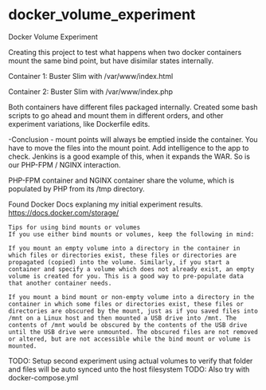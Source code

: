 # docker_volume_experiment
Docker Volume Experiment

Creating this project to test what happens when two docker containers mount the same bind point, but have disimilar states internally. 

Container 1: Buster Slim with /var/www/index.html

Container 2: Buster Slim with /var/www/index.php 

Both containers have different files packaged internally.  Created some bash scripts to go ahead and mount them in different orders, and other experiment variations, like Dockerfile edits. 

-Conclusion - mount points will always be emptied inside the container. You have to move the files into the mount point. Add intelligence to the app to check. Jenkins is a good example of this, when it expands the WAR. So is our PHP-FPM / NGINX interaction. 


PHP-FPM container and NGINX container share the volume, which is populated by PHP from its /tmp directory. 

Found Docker Docs explaning my initial experiment results. https://docs.docker.com/storage/

```
Tips for using bind mounts or volumes
If you use either bind mounts or volumes, keep the following in mind:

If you mount an empty volume into a directory in the container in which files or directories exist, these files or directories are propagated (copied) into the volume. Similarly, if you start a container and specify a volume which does not already exist, an empty volume is created for you. This is a good way to pre-populate data that another container needs.

If you mount a bind mount or non-empty volume into a directory in the container in which some files or directories exist, these files or directories are obscured by the mount, just as if you saved files into /mnt on a Linux host and then mounted a USB drive into /mnt. The contents of /mnt would be obscured by the contents of the USB drive until the USB drive were unmounted. The obscured files are not removed or altered, but are not accessible while the bind mount or volume is mounted.
```

TODO: Setup second experiment using actual volumes to verify that folder and files will be auto synced unto the host filesystem
TODO: Also try with docker-compose.yml


